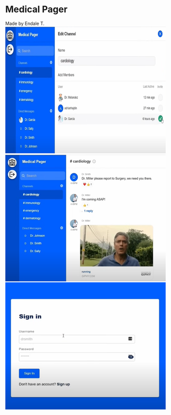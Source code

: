 # Medical Pager

<div>Made by Endale T.</div>

<img src="Medical1.png" width="600" height="400" style="margin: 0;" />
<img src="Medical2.png" width="600" height="400" style="margin: 0;"/>
<img src="Medical3.png" width="600" height="400" style="margin: 0;"/>

